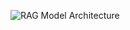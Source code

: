 
![RAG Model Architecture](https://github.com/user-attachments/assets/5fea83f8-9c6a-4db1-998e-25cdd8f5aa85.png)
